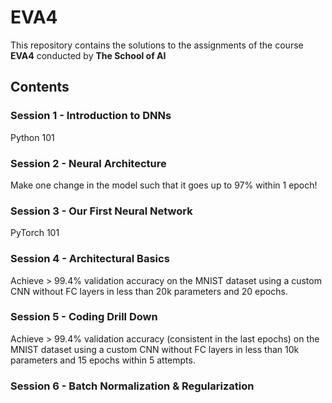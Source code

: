# EVA4 

This repository contains the solutions to the assignments of the course **EVA4** conducted by **The School of AI**

## Contents

### Session 1 - Introduction to DNNs

Python 101 

### Session 2 - Neural Architecture

Make one change in the model such that it goes up to 97% within 1 epoch!

### Session 3 - Our First Neural Network

PyTorch 101

### Session 4 - Architectural Basics

Achieve > 99.4% validation accuracy on the MNIST dataset using a custom CNN without FC layers in less than 20k parameters and 20 epochs.

### Session 5 - Coding Drill Down

Achieve > 99.4% validation accuracy (consistent in the last epochs) on the MNIST dataset using a custom CNN without FC layers in less than 10k parameters and 15 epochs within 5 attempts.

### Session 6 - Batch Normalization & Regularization




